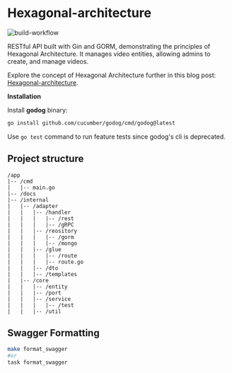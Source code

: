 # Hexagonal-architecture
![build-workflow](https://github.com/Yinebeb-01/hexagonal-architecture/actions/workflows/build-and-test.yml/badge.svg)

RESTful API built with Gin and GORM, demonstrating the principles of Hexagonal Architecture. 
It manages video entities, allowing admins to create, and manage videos. 

Explore the concept of Hexagonal Architecture further in this blog post: 
[Hexagonal-architecture](https://medium.com/@yinebeb-tariku/hexagonal-architecture-93a946776242).

**Installation**

Install **godog** binary:
```bash
go install github.com/cucumber/godog/cmd/godog@latest
```

Use `go test` command to run feature tests since godog's cli is deprecated.


## Project structure

```
/app
|-- /cmd
|   |-- main.go
|-- /docs   
|-- /internal
|   |-- /adapter
|   |   |-- /handler
|   |   |   |-- /rest
|   |   |   |-- /gRPC
|   |   |-- /reository
|   |   |   |-- /gorm
|   |   |   |-- /mongo
|   |   |-- /glue
|   |   |   |-- /route
|   |   |   |-- route.go
|   |   |-- /dto
|   |   |-- /templates
|   |-- /core
|   |   |-- /entity
|   |   |-- /port
|   |   |-- /service
|   |   |   |-- /test
|   |   |-- /util   
```

## Swagger Formatting
```sh
make format_swagger
#or  
task format_swagger
```